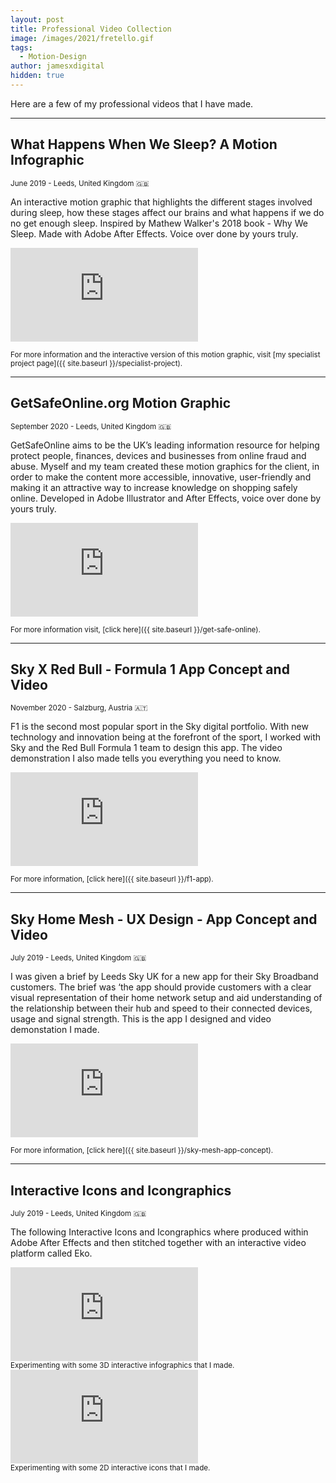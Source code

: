 ```yaml
---
layout: post
title: Professional Video Collection
image: /images/2021/fretello.gif
tags:
  - Motion-Design
author: jamesxdigital
hidden: true
---
```


Here are a few of my professional videos that I have made.

---

## What Happens When We Sleep? A Motion Infographic

<small>June 2019 - Leeds, United Kingdom 🇬🇧</small>

An interactive motion graphic that highlights the different stages involved during sleep, how these stages affect our brains and what happens if we do no get enough sleep. Inspired by Mathew Walker's 2018 book - Why We Sleep. Made with Adobe After Effects. Voice over done by yours truly.

<iframe src="https://www.youtube.com/embed/wZAlIN2cgqw" frameborder='0' allowfullscreen></iframe>

<small>For more information and the interactive version of this motion graphic, visit [my specialist project page]({{ site.baseurl }}/specialist-project).</small>

---

## GetSafeOnline.org Motion Graphic

<small>September 2020 - Leeds, United Kingdom 🇬🇧</small>

GetSafeOnline aims to be the UK’s leading information resource for helping protect people, finances, devices and businesses from online fraud and abuse. Myself and my team created these motion graphics for the client, in order to make the content more accessible, innovative, user-friendly and making it an attractive way to increase knowledge on shopping safely online. Developed in Adobe Illustrator and After Effects, voice over done by yours truly.

<iframe src="https://www.youtube.com/embed/NG_lLFoceBQ" frameborder='0' allowfullscreen></iframe>

<small>For more information visit, [click here]({{ site.baseurl }}/get-safe-online).</small>

---

## Sky X Red Bull - Formula 1 App Concept and Video

<small>November 2020 - Salzburg, Austria 🇦🇹</small>

F1 is the second most popular sport in the Sky digital portfolio. With new technology and innovation being at the forefront of the sport, I worked with Sky and the Red Bull Formula 1 team to design this app. The video demonstration I also made tells you everything you need to know.

<iframe src="https://www.youtube.com/embed/ZqGcec5GurU" frameborder='0' allowfullscreen></iframe>

<small>For more information, [click here]({{ site.baseurl }}/f1-app).</small>

---

## Sky Home Mesh - UX Design - App Concept and Video

<small>July 2019 - Leeds, United Kingdom 🇬🇧</small>

I was given a brief by Leeds Sky UK for a new app for their Sky Broadband customers. The brief was ‘the app should provide customers with a clear visual representation of their home network setup and aid understanding of the relationship between their hub and speed to their connected devices, usage and signal strength. This is the app I designed and video demonstation I made.

<iframe src="https://www.youtube.com/embed/6Ems5isTrTw" frameborder='0' allowfullscreen></iframe>

<small>For more information, [click here]({{ site.baseurl }}/sky-mesh-app-concept).</small>

---

## Interactive Icons and Icongraphics

<small>July 2019 - Leeds, United Kingdom 🇬🇧</small>

The following Interactive Icons and Icongraphics where produced within Adobe After Effects and then stitched together with an interactive video platform called Eko.

<div class='embed-container'>
	<iframe src="https://video.helloeko.com/v/AjQ5dz/embed?autoplay=false&publisherID=h5b9hm" frameborder="0" allowfullscreen></iframe>
</div>
<small>Experimenting with some 3D interactive infographics that I made.</small>
<div class='embed-container'>
	<iframe src="https://video.helloeko.com/v/M037KV/embed?autoplay=false&publisherID=pt1T8W" frameborder="0" allowfullscreen></iframe>
</div>
<small>Experimenting with some 2D interactive icons that I made.</small>
